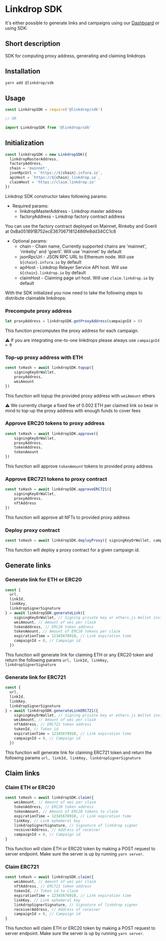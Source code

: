 # Linkdrop SDK

It's either possible to generate links and campaigns using our [Dashboard](https://dashboard.linkdrop.io) or using SDK:

## Short description

SDK for computing proxy address, generating and claiming linkdrops

## Installation

```bash
yarn add @linkdrop/sdk
```

## Usage

```js
const LinkdropSDK = require('@linkdrop/sdk')

// OR

import LinkdropSDK from '@linkdrop/sdk'
```

## Initialization

```js
const linkdropSDK = new LinkdropSDK({
  linkdropMasterAddress,
  factoryAddress,
  сhain = 'mainnet',
  jsonRpcUrl = `https://${chain}.infura.io`,
  apiHost = `https://${chain}.linkdrop.io`,
  claimHost = 'https://claim.linkdrop.io'
})
```

Linkdrop SDK constructor takes following params:

- Required params:
  - linkdropMasterAddress - Linkdrop master address
  - factoryAddress - Linkdrop factory contract address

You can use the factory contract deployed on Mainnet, Rinkeby and Goerli at 0xBa051891B752ecE3670671812486fe8dd34CC1c8

- Optional params:
  - chain - Chain name, Currently supported chains are 'mainnet', 'rinkeby' and 'goerli'. Will use 'mainnet' by default
  - jsonRpcUrl - JSON RPC URL to Ethereum node. Will use `${chain}.infura.io` by default
  - apiHost - Linkdrop Relayer Service API host. Will use `${chain}.linkdrop.io` by default
  - claimHost - Claiming page url host. Will use `claim.linkdrop.io` by default

With the SDK initialized you now need to take the following steps to distribute claimable linkdrops:

### Precompute proxy address

```js
let proxyAddress = linkdropSDK.getProxyAddress(campaignId = 0)
```

This function precomputes the proxy address for each campaign. 

⚠️ If you are integrating one-to-one linkdrops please always use `campaignId = 0`

### Top-up proxy address with ETH

```js
const txHash = await linkdropSDK.topup({ 
    signingKeyOrWallet,
    proxyAddress,
    weiAmount 
})
```
This function will topup the provided proxy address with `weiAmount` ethers

⚠️ We currently charge a fixed fee of 0.002 ETH per claimed link so bear in mind to top-up the proxy address with enough funds to cover fees

### Approve ERC20 tokens to proxy address

```js
const txHash = await linkdropSDK.approve({ 
    signingKeyOrWallet,
    proxyAddress,
    tokenAddress,
    tokenAmount
})
```
This function will approve `tokenAmount` tokens to provided proxy address

### Approve ERC721 tokens to proxy contract

```js
const txHash = await linkdropSDK.approveERC721({ 
    signingKeyOrWallet,
    proxyAddress,
    nftAddress
})
```
This function will approve all NFTs to provided proxy address

### Deploy proxy contract

```js
const txHash = await linkdropSDK.deployProxy({ signingKeyOrWallet, campaignId = 0 })
```

This function will deploy a proxy contract for a given campaign id.

## Generate links

### Generate link for ETH or ERC20

```js
const {
  url,
  linkId,
  linkKey,
  linkdropSignerSignature
} = await linkdropSDK.generateLink({
    signingKeyOrWallet, // Signing private key or ethers.js Wallet instance
    weiAmount, // Amount of wei per claim
    tokenAddress, // ERC20 token address
    tokenAmount, // Amount of ERC20 tokens per claim
    expirationTime = 12345678910, // Link expiration time
    campaignId = 0, // Campaign id
  })
```

This function will generate link for claiming ETH or any ERC20 token and return the following params `url, linkId, linkKey, linkdropSignerSignature`

### Generate link for ERC721

```js
const {
  url,
  linkId,
  linkKey,
  linkdropSignerSignature
} = await linkdropSDK.generateLinkERC721({
    signingKeyOrWallet, // Signing private key or ethers.js Wallet instance
    weiAmount, // Amount of wei per claim
    nftAddress, // ERC721 token address
    tokenId, // Token id
    expirationTime = 12345678910, // Link expiration time
    campaignId = 0, // Campaign id
  })
```

This function will generate link for claiming ERC721 token and return the following params `url, linkId, linkKey, linkdropSignerSignature`

## Claim links

### Claim ETH or ERC20

```js
const txHash = await linkdropSDK.claim({
    weiAmount, // Amount of wei per claim
    tokenAddress, // ERC20 token address
    tokenAmount, // Amount of ERC20 tokens to claim
    expirationTime = 12345678910, // Link expiration time
    linkKey, // Link ephemeral key
    linkdropSignerSignature, // Signature of linkdrop signer
    receiverAddress, // Address of receiver
    campaignId = 0, // Campaign id
}
```

This function will claim ETH or ERC20 token by making a POST request to server endpoint. Make sure the server is up by running `yarn server`.

### Claim ERC721

```js
const txHash = await linkdropSDK.claim({
    weiAmount, // Amount of wei per claim
    nftAddress, // ERC721 token address
    tokenId, // Token id to claim
    expirationTime = 12345678910, // Link expiration time
    linkKey, // Link ephemeral key
    linkdropSignerSignature, // Signature of linkdrop signer
    receiverAddress, // Address of receiver
    campaignId = 0, // Campaign id
}
```

This function will claim ETH or ERC20 token by making a POST request to server endpoint. Make sure the server is up by running `yarn server`.
